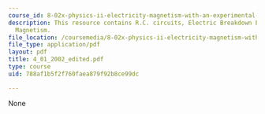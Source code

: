```yaml
---
course_id: 8-02x-physics-ii-electricity-magnetism-with-an-experimental-focus-spring-2005
description: This resource contains R.C. circuits, Electric Breakdown Experiment and
  Magnetism.
file_location: /coursemedia/8-02x-physics-ii-electricity-magnetism-with-an-experimental-focus-spring-2005/788af1b5f2f760faea879f92b8ce99dc_4_01_2002_edited.pdf
file_type: application/pdf
layout: pdf
title: 4_01_2002_edited.pdf
type: course
uid: 788af1b5f2f760faea879f92b8ce99dc

---
```

None